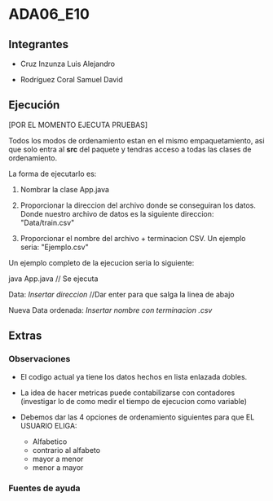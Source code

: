 # ADA06_E10

## Integrantes

* Cruz Inzunza Luis Alejandro

* Rodríguez Coral Samuel David

## Ejecución

[POR EL MOMENTO EJECUTA PRUEBAS]

Todos los modos de ordenamiento estan en el mismo empaquetamiento, asi que solo entra al **src** del paquete y tendras acceso a todas las clases de ordenamiento.

La forma de ejecutarlo es:

1. Nombrar la clase App.java

2. Proporcionar la direccion del archivo donde se conseguiran los datos. Donde nuestro archivo de datos es la siguiente direccion: "Data/train.csv"

3. Proporcionar el nombre del archivo + terminacion CSV. Un ejemplo seria: "Ejemplo.csv"

Un ejemplo completo de la ejecucion seria lo siguiente:

java App.java // Se ejecuta

Data: *Insertar direccion* //Dar enter para que salga la linea de abajo

Nueva Data ordenada: *Insertar nombre con terminacion .csv*

## Extras

### Observaciones

* El codigo actual ya tiene los datos hechos en lista enlazada dobles.

* La idea de hacer metricas puede contabilizarse con contadores (investigar lo de como medir el tiempo de ejecucion como variable)

* Debemos dar las 4 opciones de ordenamiento siguientes para que EL USUARIO ELIGA:
    * Alfabetico
    * contrario al alfabeto
    * mayor a menor
    * menor a mayor

### Fuentes de ayuda